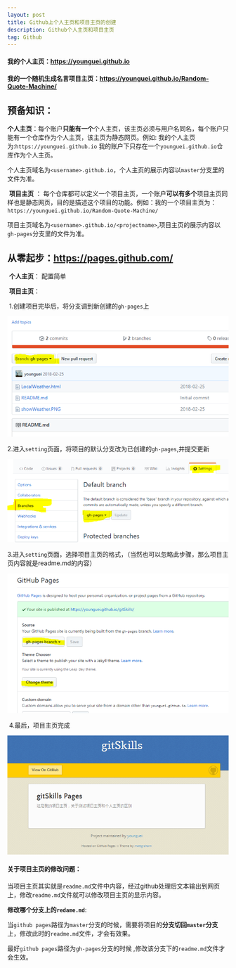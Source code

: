 ```yaml
---
layout: post
title: Github上个人主页和项目主页的创建
description: Github个人主页和项目主页
tag: Github
---
```


#### 我的个人主页：https://younguei.github.io

#### 我的一个随机生成名言项目主页：https://younguei.github.io/Random-Quote-Machine/

## 预备知识：

​	**个人主页**：每个账户**只能有一个**个人主页，该主页必须与用户名同名，每个账户只能有一个仓库作为个人主页，该主页为静态网页。例如: 我的个人主页为:`https://younguei.github.io` 我的账户下只存在一个`younguei.github.io`仓库作为个人主页。

​	个人主页域名为`<username>.github.io`，个人主页的展示内容以`master`分支里的文件为准。

​	**项目主页** ： 每个仓库都可以定义一个项目主页，一个账户**可以有多个**项目主页同样也是静态网页，目的是描述这个项目的功能。例如：我的一个项目主页为：`https://younguei.github.io/Random-Quote-Machine/`

​	项目主页域名为`<username>.github.io/<projectname>`,项目主页的展示内容以`gh-pages`分支里的文件为准。

## 从零起步：https://pages.github.com/

​	**个人主页**： 配置简单

​	**项目主页**： 

​	1.创建项目完毕后，将分支调到新创建的`gh-pages`上

![github1](/images/article/github1.PNG)

​	2.进入`setting`页面，将项目的默认分支改为已创建的`gh-pages`,并提交更新

![github2](/images/article/github2.PNG)

​	3.进入`setting`页面，选择项目主页的格式，（当然也可以忽略此步骤，那么项目主页内容就是readme.md的内容）

![github3](/images/article/github3.PNG)

​	4.最后，项目主页完成

![github4](/images/article/github4.PNG)

#### 关于项目主页的修改问题： 

当项目主页其实就是`readme.md`文件中内容，经过github处理后文本输出到网页上，修改`readme.md`文件就可以修改项目主页的显示内容。

**修改哪个分支上的`redame.md`**: 

当`github pages`路径为`master`分支的时候，需要将项目的**分支切回`master`分支**上，修改此时的`readme.md`文件，才会有效果。

最好`github pages`路径为`gh-pages`分支的时候 ,修改该分支下的`readme.md`文件才会生效。
